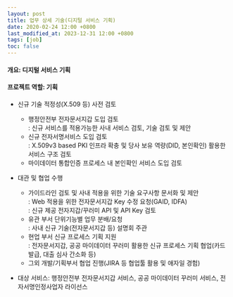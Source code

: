 ```yaml
---
layout: post
title: 업무 상세 기술(디지털 서비스 기획)
date: 2020-02-24 12:00 +0800
last_modified_at: 2023-12-31 12:00 +0800
tags: [job]
toc: false
---
```

#### 개요: 디지털 서비스 기획
#### 프로젝트 역할: 기획

- 신규 기술 적정성(X.509 등) 사전 검토
    + 행정안전부 전자문서지갑 도입 검토<br>: 신규 서비스를 적용가능한 사내 서비스 검토, 기술 검토 및 제안
    + 신규 전자서명서비스 도입 검토<br>: X.509v3 based PKI 인프라 확충 및 당사 보유 역량(DID, 본인확인) 활용한 서비스 구조 검토
    + 마이데이터 통합인증 프로세스 내 본인확인 서비스 도입 검토
- 대관 및 협업 수행
    + 가이드라인 검토 및 사내 적용을 위한 기술 요구사항 문서화 및 제안<br>: Web 적용을 위한 전자문서지갑 Key 수정 요청(GAID, IDFA)<br>: 신규 제공 전자지갑/꾸러미 API 및 API Key 검토
    + 유관 부서 단위기능별 업무 분배/요청<br>: 사내 신규 기술(전자문서지갑 등) 설명회 주관
    + 현업 부서 신규 프로세스 기획 지원<br>: 전자문서지갑, 공공 마이데이터 꾸러미 활용한 신규 프로세스 기획 협업(카드 발급, 대출 심사 간소화 등)
    + 그외 개발/기획부서 협업 진행(JIRA 등 협업툴 활용 및 애자일 경험)

- 대상 서비스: 행정안전부 전자문서지갑 서비스, 공공 마이데이터  꾸러미 서비스, 전자서명인정사업자 라이선스
